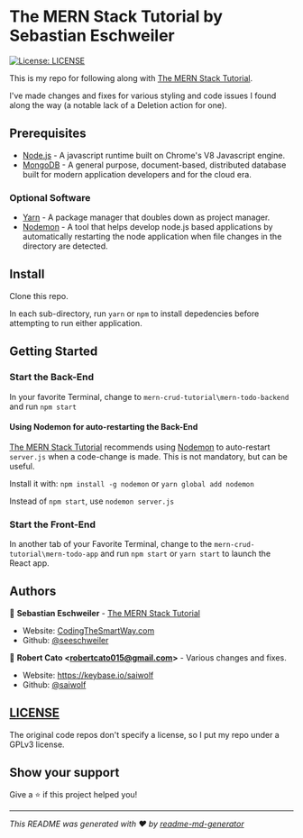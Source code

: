 # The MERN Stack Tutorial by Sebastian Eschweiler

  

<p>
  <a  href="LICENSE"  target="_blank">
    <img  alt="License: LICENSE"  src="https://img.shields.io/badge/License-GPLv3-green.svg"  />
  </a>
</p>

This is my repo for following along with [The MERN Stack Tutorial](https://codingthesmartway.com/the-mern-stack-tutorial-building-a-react-crud-application-from-start-to-finish-part-1/).

 I've made changes and fixes for various styling and code issues I found along the way (a notable lack of a Deletion action for one).  

## Prerequisites  

* [Node.js](https://nodejs.org) - A javascript runtime built on Chrome's V8 Javascript engine.
* [MongoDB](https://www.mongodb.com/) - A general purpose, document-based, distributed database built for modern application developers and for the cloud era.  

### Optional Software  

* [Yarn](https://yarnpkg.com/) - A package manager that doubles down as project manager.
* [Nodemon](https://www.npmjs.com/package/nodemon) - A tool that helps develop node.js based applications by automatically restarting the node application when file changes in the directory are detected.  

## Install 

Clone this repo.  

In each sub-directory, run `yarn` or `npm` to install depedencies before attempting to run either application.  

## Getting Started 

### Start the Back-End  

In your favorite Terminal, change to `mern-crud-tutorial\mern-todo-backend` and run `npm start`  

#### Using Nodemon for auto-restarting the Back-End  

[The MERN Stack Tutorial](https://codingthesmartway.com/the-mern-stack-tutorial-building-a-react-crud-application-from-start-to-finish-part-1/) recommends using [Nodemon](https://www.npmjs.com/package/nodemon) to auto-restart `server.js` when a code-change is made. This is not mandatory, but can be useful.  

Install it with: `npm install -g nodemon` or `yarn global add nodemon` 

Instead of `npm start`, use `nodemon server.js`  

### Start the Front-End 

In another tab of your Favorite Terminal, change to the `mern-crud-tutorial\mern-todo-app` and run `npm start` or `yarn start` to launch the React app.  

## Authors  

👤 **Sebastian Eschweiler** - [The MERN Stack Tutorial](https://codingthesmartway.com/the-mern-stack-tutorial-building-a-react-crud-application-from-start-to-finish-part-1/)

* Website: [CodingTheSmartWay.com](https://codingthesmartway.com/)
* Github: [@seeschweiler](https://github.com/seeschweiler)  

👤 **Robert Cato &lt;robertcato015@gmail.com&gt;** - Various changes and fixes.  

* Website: https://keybase.io/saiwolf
* Github: [@saiwolf](https://github.com/saiwolf)  

## [LICENSE](LICENSE)

The original code repos don't specify a license, so I put my repo under a GPLv3 license.

## Show your support  

Give a ⭐️ if this project helped you!  

***

_This README was generated with ❤️ by [readme-md-generator](https://github.com/kefranabg/readme-md-generator)_